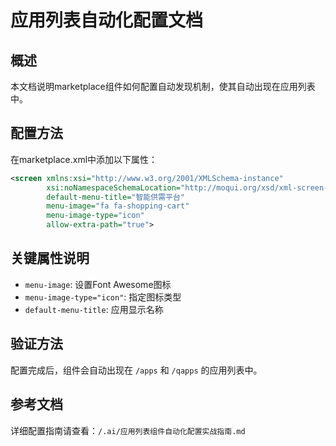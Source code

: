 # 应用列表自动化配置文档

## 概述

本文档说明marketplace组件如何配置自动发现机制，使其自动出现在应用列表中。

## 配置方法

在marketplace.xml中添加以下属性：

```xml
<screen xmlns:xsi="http://www.w3.org/2001/XMLSchema-instance"
        xsi:noNamespaceSchemaLocation="http://moqui.org/xsd/xml-screen-3.xsd"
        default-menu-title="智能供需平台"
        menu-image="fa fa-shopping-cart"
        menu-image-type="icon"
        allow-extra-path="true">
```

## 关键属性说明

- `menu-image`: 设置Font Awesome图标
- `menu-image-type="icon"`: 指定图标类型
- `default-menu-title`: 应用显示名称

## 验证方法

配置完成后，组件会自动出现在 `/apps` 和 `/qapps` 的应用列表中。

## 参考文档

详细配置指南请查看：`/.ai/应用列表组件自动化配置实战指南.md`